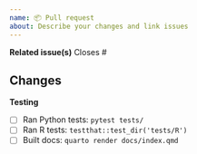 ```yaml
---
name: 📦 Pull request
about: Describe your changes and link issues
---
```


**Related issue(s)**
Closes #

**Changes**
- 

**Testing**
- [ ] Ran Python tests: `pytest tests/`
- [ ] Ran R tests: `testthat::test_dir('tests/R')`
- [ ] Built docs: `quarto render docs/index.qmd`

